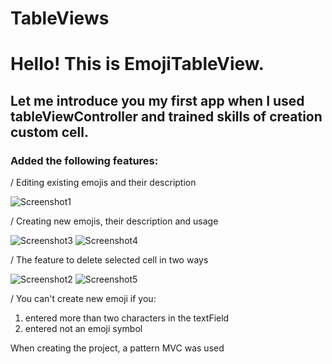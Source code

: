 # TableViews

# Hello! This is EmojiTableView.

## Let me introduce you my first app when I used tableViewController and trained skills of creation custom cell.

### Added the following features:

/ Editing existing emojis and their description

![Screenshot1](https://github.com/Natalia-Sharapova/TableViews/blob/main/TableViews/Screenshots/Screenshot01.png?raw=true)

/ Creating new emojis, their description and usage

![Screenshot3](https://github.com/Natalia-Sharapova/TableViews/blob/main/TableViews/Screenshots/Screenshot03.png?raw=true)
![Screenshot4](https://github.com/Natalia-Sharapova/TableViews/blob/main/TableViews/Screenshots/Screenshot04.png?raw=true)

/ The feature to delete selected cell in two ways

![Screenshot2](https://github.com/Natalia-Sharapova/TableViews/blob/main/TableViews/Screenshots/Screenshot02.png?raw=true)
![Screenshot5](https://github.com/Natalia-Sharapova/TableViews/blob/main/TableViews/Screenshots/Screenshot05.png?raw=true)

/ You can't create new emoji if you:
1. entered more than two characters in the textField
2. entered not an emoji symbol

When creating the project, a pattern MVC was used
